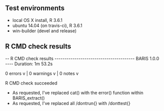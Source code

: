 ## Test environments
* local OS X install, R 3.6.1
* ubuntu 14.04 (on travis-ci), R 3.6.1
* win-builder (devel and release)

## R CMD check results

-- R CMD check results ---------------------------------------- BARIS 1.0.0 ----
Duration: 1m 53.2s

0 errors v | 0 warnings v | 0 notes v

R CMD check succeeded

* As requested, I've replaced cat() with the error() function within BARIS_extract()
* As requested, I've replaced all /dontrun{} with /donttest{}
